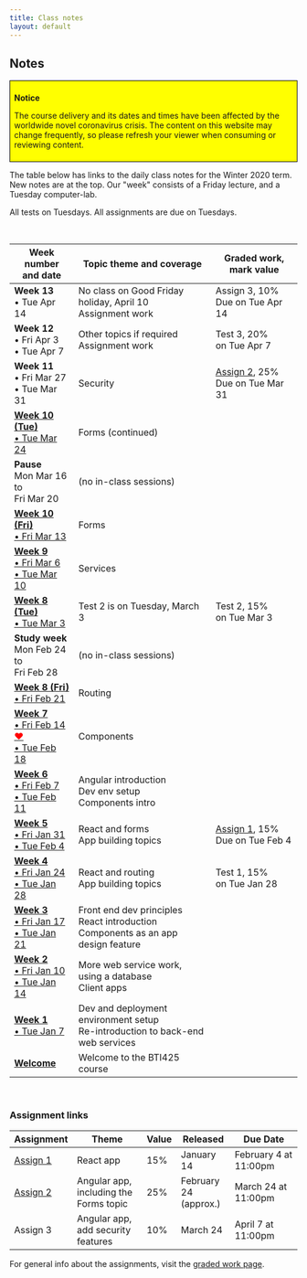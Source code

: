 ```yaml
---
title: Class notes
layout: default
---
```


## Notes

<div style="background-color: yellow; border: 1px solid black; padding: 0.5em;">
<p><b>Notice</b></p>
<p>The course delivery and its dates and times have been affected by the worldwide novel coronavirus crisis. The content on this website may change frequently, so please refresh your viewer when consuming or reviewing content.</p>
</div>

The table below has links to the daily class notes for the Winter 2020 term.  New notes are at the top. Our "week" consists of a Friday lecture, and a Tuesday computer-lab. 

All tests on Tuesdays. All assignments are due on Tuesdays. 

<br>

Week number<br>and date | Topic theme and coverage | Graded work, mark value
--- | --- | ---
**Week 13**<br>&bull; Tue Apr 14 | No class on Good Friday holiday, April 10<br>Assignment work | Assign 3, 10%<br>Due on Tue Apr 14 | 
**Week 12**<br>&bull; Fri Apr 3<br>&bull; Tue Apr 7 | Other topics if required<br>Assignment work | Test 3, 20%<br>on Tue Apr 7 | 
**Week 11**<br>&bull; Fri Mar 27<br>&bull; Tue Mar 31 | Security | [Assign 2](/graded-work/assign2), 25%<br>Due on Tue Mar 31 | 
**[Week 10 (Tue)](week10)**<br>[&bull; Tue Mar 24](week10) | Forms (continued) | | 
**Pause**<br>Mon Mar 16 to<br>Fri Mar 20 | (no in-class sessions) | | 
**[Week 10 (Fri)](week10)**<br>[&bull; Fri Mar 13](week10) | Forms | | 
**[Week 9](week09)**<br>[&bull; Fri Mar 6<br>&bull; Tue Mar 10](week09) | Services | | 
**[Week 8 (Tue)](week08)**<br>[&bull; Tue Mar 3](week08) | Test 2 is on Tuesday, March 3 | Test 2, 15%<br>on Tue Mar 3| 
**Study week**<br>Mon Feb 24 to<br>Fri Feb 28 | (no in-class sessions) | | 
**[Week 8 (Fri)](week08)**<br>[&bull; Fri Feb 21](week08) | Routing | | 
**[Week 7](week07)**<br>[&bull; Fri Feb 14 <span style="color: red;">&hearts;</span><br>&bull; Tue Feb 18](week07) | Components | | 
**[Week 6](week06)**<br>[&bull; Fri Feb 7<br>&bull; Tue Feb 11](week06) | Angular introduction<br>Dev env setup<br>Components intro | | 
**[Week 5](week05)**<br>[&bull; Fri Jan 31<br>&bull; Tue Feb 4](week05) | React and forms<br>App building topics | [Assign 1](/graded-work/assign1), 15%<br>Due on Tue Feb 4 | 
**[Week 4](week04)**<br>[&bull; Fri Jan 24<br>&bull; Tue Jan 28](week04) | React and routing<br>App building topics | Test 1, 15%<br>on Tue Jan 28 | 
**[Week 3](week03)**<br>[&bull; Fri Jan 17<br>&bull; Tue Jan 21](week03) | Front end dev principles<br>React introduction<br>Components as an app design feature |
**[Week 2](week02)**<br>[&bull; Fri Jan 10<br>&bull; Tue Jan 14](week02) | More web service work, using a database<br>Client apps |
**[Week 1](week01)**<br>[&bull; Tue Jan 7](week01) | Dev and deployment environment setup<br>Re-introduction to back-end web services |
**[Welcome](welcome)** | Welcome to the BTI425 course |

<br>

### Assignment links

Assignment | Theme | Value | Released | Due Date
--- | --- | --- | --- | ---
[Assign 1](/graded-work/assign1) | React app | 15% | January 14 | February 4 at 11:00pm 
[Assign 2](/graded-work/assign2) | Angular app,<br>including the Forms topic | 25% | February 24<br>(approx.) | March 24 at 11:00pm 
Assign 3 | Angular app,<br>add security features | 10% | March 24 | April 7 at 11:00pm

For general info about the assignments, visit the [graded work page](/graded-work). 

<br>

